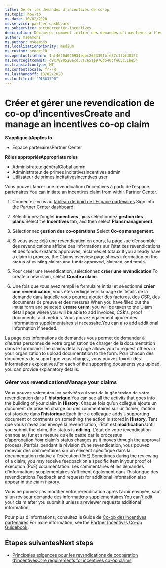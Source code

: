```yaml
---
title: Gérer les demandes d’incentives de co-op
ms.topic: how-to
ms.date: 10/02/2020
ms.service: partner-dashboard
ms.subservice: partnercenter-incentives
description: Découvrez comment initier des demandes d’incentives à l’espace partenaires. Vous pouvez voir toutes les activités qui vont de la génération de votre revendication dans l’historique.
author: mseamons
ms.author: mseamons
ms.localizationpriority: medium
ms.custom: seodec18
ms.openlocfilehash: 1af4620d040931ebbc263339fbfe37c1f26d0123
ms.sourcegitcommit: d9c7890520ecd37a7651e976d540cfe65c51be54
ms.translationtype: MT
ms.contentlocale: fr-FR
ms.lasthandoff: 10/02/2020
ms.locfileid: "91663790"
---
```

# <a name="create-and-manage-an-incentives-co-op-claim"></a><span data-ttu-id="2f3d0-104">Créer et gérer une revendication de co-op d’incentives</span><span class="sxs-lookup"><span data-stu-id="2f3d0-104">Create and manage an incentives co-op claim</span></span>

<span data-ttu-id="2f3d0-105">**S’applique à**</span><span class="sxs-lookup"><span data-stu-id="2f3d0-105">**Applies to**</span></span>

- <span data-ttu-id="2f3d0-106">Espace partenaires</span><span class="sxs-lookup"><span data-stu-id="2f3d0-106">Partner Center</span></span>

<span data-ttu-id="2f3d0-107">**Rôles appropriés**</span><span class="sxs-lookup"><span data-stu-id="2f3d0-107">**Appropriate roles**</span></span>

- <span data-ttu-id="2f3d0-108">Administrateur général</span><span class="sxs-lookup"><span data-stu-id="2f3d0-108">Global admin</span></span>
- <span data-ttu-id="2f3d0-109">Administrateur de primes incitatives</span><span class="sxs-lookup"><span data-stu-id="2f3d0-109">Incentives admin</span></span>
- <span data-ttu-id="2f3d0-110">Utilisateur de primes incitatives</span><span class="sxs-lookup"><span data-stu-id="2f3d0-110">Incentives user</span></span>

<span data-ttu-id="2f3d0-111">Vous pouvez lancer une revendication d’incentives à partir de l’espace partenaires.</span><span class="sxs-lookup"><span data-stu-id="2f3d0-111">You can initiate an incentives claim from within Partner Center.</span></span>

1. <span data-ttu-id="2f3d0-112">Connectez-vous au [tableau de bord de l’Espace partenaires](https://partner.microsoft.com/dashboard/).</span><span class="sxs-lookup"><span data-stu-id="2f3d0-112">Sign into the [Partner Center dashboard](https://partner.microsoft.com/dashboard/).</span></span>

2. <span data-ttu-id="2f3d0-113">Sélectionnez l’onglet **incentives** , puis sélectionnez **gestion des plans**.</span><span class="sxs-lookup"><span data-stu-id="2f3d0-113">Select the **Incentives** tab, and then select **Plans management**.</span></span>

3. <span data-ttu-id="2f3d0-114">Sélectionnez **gestion des co-opérations**.</span><span class="sxs-lookup"><span data-stu-id="2f3d0-114">Select **Co-op management**.</span></span>

4. <span data-ttu-id="2f3d0-115">Si vous avez déjà une revendication en cours, la page vue d’ensemble des revendications affiche des informations sur l’état des revendications et des fonds existants approuvés, réclamés et totaux.</span><span class="sxs-lookup"><span data-stu-id="2f3d0-115">If you already have a claim in process, the Claims overview page shows information on the status of existing claims and funds approved, claimed, and totals.</span></span>

5. <span data-ttu-id="2f3d0-116">Pour créer une revendication, sélectionnez **créer une revendication**.</span><span class="sxs-lookup"><span data-stu-id="2f3d0-116">To create a new claim, select **Create a claim**.</span></span>

6. <span data-ttu-id="2f3d0-117">Une fois que vous avez rempli le formulaire initial et sélectionné **créer une revendication**, vous êtes redirigé vers la page de détails de la demande dans laquelle vous pourrez ajouter des factures, des CSR, des documents de preuve et des mesures.</span><span class="sxs-lookup"><span data-stu-id="2f3d0-117">When you have filled out the initial form and selected **Create Claim**, you will be taken to the Claim detail page where you will be able to add invoices, CSR's, proof documents, and metrics.</span></span> <span data-ttu-id="2f3d0-118">Vous pouvez également ajouter des informations supplémentaires si nécessaire.</span><span class="sxs-lookup"><span data-stu-id="2f3d0-118">You can also add additional information if needed.</span></span>

<span data-ttu-id="2f3d0-119">La page des informations de demandes vous permet de demander à d’autres personnes de votre organisation de charger de la documentation dans le formulaire.</span><span class="sxs-lookup"><span data-stu-id="2f3d0-119">The claims details page allows you to request others in your organization to upload documentation to the form.</span></span> <span data-ttu-id="2f3d0-120">Pour chacun des documents de support que vous chargez, vous pouvez fournir des informations explicatives.</span><span class="sxs-lookup"><span data-stu-id="2f3d0-120">For each of the supporting documents you upload, you can provide explanatory details.</span></span> 

### <a name="manage-your-claims"></a><span data-ttu-id="2f3d0-121">Gérer vos revendications</span><span class="sxs-lookup"><span data-stu-id="2f3d0-121">Manage your claims</span></span>

<span data-ttu-id="2f3d0-122">Vous pouvez voir toutes les activités qui vont de la génération de votre revendication dans l' **historique**.</span><span class="sxs-lookup"><span data-stu-id="2f3d0-122">You can see all the activity that goes into the building of your claim in **History**.</span></span> <span data-ttu-id="2f3d0-123">Chaque fois qu’un collègue ajoute un document de prise en charge ou des commentaires sur un fichier, l’action est stockée dans **l’historique**.</span><span class="sxs-lookup"><span data-stu-id="2f3d0-123">Each time a colleague adds a supporting document or comments on something, the action is stored in **History**.</span></span> <span data-ttu-id="2f3d0-124">Tant que vous n’avez pas envoyé la revendication, l’État est **modification**.</span><span class="sxs-lookup"><span data-stu-id="2f3d0-124">Until you submit the claim, the status is **editing**.</span></span> <span data-ttu-id="2f3d0-125">L’état de votre revendication change au fur et à mesure qu’elle passe par le processus d’approbation.</span><span class="sxs-lookup"><span data-stu-id="2f3d0-125">Your claim's status changes as it moves through the approval process.</span></span> <span data-ttu-id="2f3d0-126">Parfois, pendant la révision d’une revendication, vous pouvez recevoir des commentaires sur un élément spécifique dans la documentation relative à l’exécution (PoE).</span><span class="sxs-lookup"><span data-stu-id="2f3d0-126">Sometimes during the reviewing of a claim, you may receive feedback on a specific item in your proof of execution (PoE) documentation.</span></span> <span data-ttu-id="2f3d0-127">Les commentaires et les demandes d’informations supplémentaires s’affichent également dans l’historique des revendications.</span><span class="sxs-lookup"><span data-stu-id="2f3d0-127">Feedback and requests for additional information also appear in the claim history.</span></span>

<span data-ttu-id="2f3d0-128">Vous ne pouvez pas modifier votre revendication après l’avoir envoyée, sauf si un réviseur demande des informations supplémentaires.</span><span class="sxs-lookup"><span data-stu-id="2f3d0-128">You can't edit your claim after you submit it unless a reviewer requests additional information.</span></span>

<span data-ttu-id="2f3d0-129">Pour plus d’informations, consultez le Guide de [Co-op des incentives partenaires](https://assetsprod.microsoft.com/co-op-guidebook.pdf).</span><span class="sxs-lookup"><span data-stu-id="2f3d0-129">For more information, see the [Partner Incentives Co-op Guidebook](https://assetsprod.microsoft.com/co-op-guidebook.pdf).</span></span>

## <a name="next-steps"></a><span data-ttu-id="2f3d0-130">Étapes suivantes</span><span class="sxs-lookup"><span data-stu-id="2f3d0-130">Next steps</span></span>

- [<span data-ttu-id="2f3d0-131">Principales exigences pour les revendications de coopération d’incentives</span><span class="sxs-lookup"><span data-stu-id="2f3d0-131">Core requirements for incentives co-op claims</span></span>](core-requirements.md)